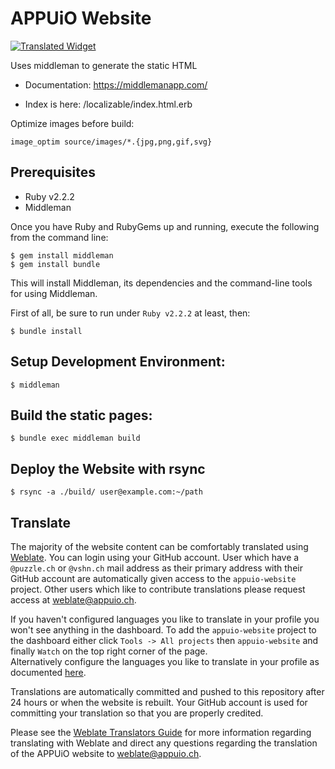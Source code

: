 # APPUiO Website

[![Translated Widget](https://weblate.appuioapp.ch/widgets/appuio-website/-/svg-badge.svg)](#translate)

Uses middleman to generate the static HTML

* Documentation: https://middlemanapp.com/

* Index is here: /localizable/index.html.erb

Optimize images before build:

    image_optim source/images/*.{jpg,png,gif,svg}

## Prerequisites

* Ruby v2.2.2
* Middleman

Once you have Ruby and RubyGems up and running, execute the following from the command line:

    $ gem install middleman
    $ gem install bundle

This will install Middleman, its dependencies and the command-line tools for using Middleman.

First of all, be sure to run under ```Ruby v2.2.2``` at least, then:

    $ bundle install

## Setup Development Environment:
    
    $ middleman

## Build the static pages:

    $ bundle exec middleman build
    
    
## Deploy the Website with rsync

    $ rsync -a ./build/ user@example.com:~/path

## Translate

The majority of the website content can be comfortably translated using [Weblate](https://weblate.appuioapp.ch).
You can login using your GitHub account. User which have a `@puzzle.ch` or `@vshn.ch` mail address as their primary address
with their GitHub account are automatically given access to the `appuio-website` project. Other users which
like to contribute translations please request access at 
[weblate@appuio.ch](mailto:weblate@appuio.ch?subject=Request%20Access%20to%20appuio-website%20project).

If you haven't configured languages you like to translate in your profile you won't see anything in 
the dashboard. To add the `appuio-website` project to the dashboard either click `Tools -> All projects`
then `appuio-website` and finally `Watch` on the top right corner of the page.  
Alternatively configure the languages you like to translate in your profile as documented
[here](https://docs.weblate.org/en/latest/user/profile.html).

Translations are automatically committed and pushed to this repository after 24 hours or when the
website is rebuilt. Your GitHub account is used for committing your translation so that you are properly
credited.

Please see the [Weblate Translators Guide](https://docs.weblate.org/en/latest/user/index.html) for
more information regarding translating with Weblate and direct any questions regarding the translation
of the APPUiO website to [weblate@appuio.ch](mailto:weblate@appuio.ch).

